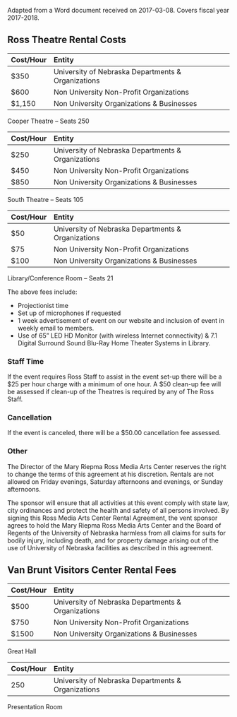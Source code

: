 Adapted from a Word document received on 2017-03-08. Covers fiscal year
2017-2018.

## Ross Theatre Rental Costs

| Cost/Hour | Entity                                             |
| :-------- | :------------------------------------------------- |
| $350      | University of Nebraska Departments & Organizations |
| $600      | Non University Non-Profit Organizations            |
| $1,150    | Non University Organizations & Businesses          |

Cooper Theatre – Seats 250

| Cost/Hour | Entity                                             |
| :-------- | :------------------------------------------------- |
| $250      | University of Nebraska Departments & Organizations |
| $450      | Non University Non-Profit Organizations            |
| $850      | Non University Organizations & Businesses          |

South Theatre – Seats 105

| Cost/Hour | Entity                                             |
| :-------- | :------------------------------------------------- |
| $50       | University of Nebraska Departments & Organizations |
| $75       | Non University Non-Profit Organizations            |
| $100      | Non University Organizations & Businesses          |

Library/Conference Room – Seats 21

The above fees include:

  - Projectionist time
  - Set up of microphones if requested
  - 1 week advertisement of event on our website and inclusion of event
    in weekly email to members.
  - Use of 65” LED HD Monitor (with wireless Internet connectivity) &
    7.1 Digital Surround Sound Blu-Ray Home Theater Systems in Library.

### Staff Time

If the event requires Ross Staff to assist in the event set-up there
will be a $25 per hour charge with a minimum of one hour. A $50 clean-up
fee will be assessed if clean-up of the Theatres is required by any of
The Ross Staff.

### Cancellation

If the event is canceled, there will be a $50.00 cancellation fee
assessed.

### Other

The Director of the Mary Riepma Ross Media Arts Center reserves the
right to change the terms of this agreement at his discretion. Rentals
are not allowed on Friday evenings, Saturday afternoons and evenings, or
Sunday afternoons.

The sponsor will ensure that all activities at this event comply with
state law, city ordinances and protect the health and safety of all
persons involved. By signing this Ross Media Arts Center Rental
Agreement, the vent sponsor agrees to hold the Mary Riepma Ross Media
Arts Center and the Board of Regents of the University of Nebraska
harmless from all claims for suits for bodily injury, including death,
and for property damage arising out of the use of University of Nebraska
facilities as described in this agreement.

## Van Brunt Visitors Center Rental Fees

| Cost/Hour | Entity                                             |
| :-------- | :------------------------------------------------- |
| $500      | University of Nebraska Departments & Organizations |
| $750      | Non University Non-Profit Organizations            |
| $1500     | Non University Organizations & Businesses          |

Great Hall

| Cost/Hour | Entity                                             |
| :-------- | :------------------------------------------------- |
| 250       | University of Nebraska Departments & Organizations |

Presentation Room
